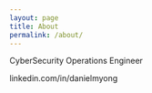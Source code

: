 ```yaml
---
layout: page
title: About
permalink: /about/
---
```


CyberSecurity Operations Engineer

linkedin.com/in/danielmyong
